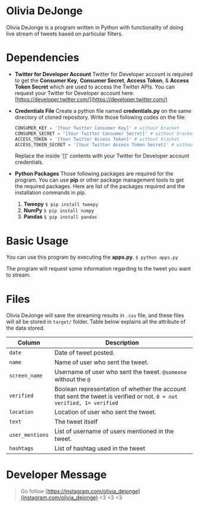 # Olivia DeJonge

Olivia DeJonge is a program written in Python with functionality of doing live stream of tweets based on particular filters.

# Dependencies
- **Twitter for Developer Account**
	Twitter for Developer account is required to get the **Consumer Key**, **Consumer Secret**, **Access Token**, & **Access Token Secret** which are used to access the Twitter APIs.
	You can request your Twitter for Developer account here: [https://developer.twitter.com/](https://developer.twitter.com/)

- **Credentials File**
	Create a python file named **credentials.py** on the same directory of cloned repository. Write those following codes on the file:
	```python
	CONSUMER_KEY = '[Your Twitter Consumer Key]' # without bracket
	CONSUMER_SECRET = '[Your Twitter Consumer Secret]' # without bracket
	ACCESS_TOKEN = '[Your Twitter Access Token]' # without bracket
	ACCESS_TOKEN_SECRET = '[Your Twitter Access Token Secret]' # without bracket
	```
	
	Replace the inside '[]' contents with your Twitter for Developer account credentials.
- **Python Packages**
Those following packages are required for the program. You can use **pip** or other package management tools to get the required packages. Here are list of the packages required and the installation commands in pip.
	1. **Tweepy**
	`$ pip install tweepy` 
	2. **NumPy**
	`$ pip install numpy` 
	3. **Pandas**
	`$ pip install pandas` 

# Basic Usage
You can use this program by executing the **apps.py**.
`$ python apps.py`

The program will request some information regarding to the tweet you want to stream.

# Files

Olivia DeJonge will save the streaming results in `.csv` file, and these files will all be stored in `target/` folder.
Table below explains all the attribute of the data stored.

Column | Description
-|-
`date` | Date of tweet posted.
`name` | Name of user who sent the tweet.
`screen_name` | Username of user who sent the tweet. `@someone` without the `@`
`verified` | Boolean representation of whether the account that sent the tweet is verified or not. `0 = not verified, 1= verified`
`location` | Location of user who sent the tweet.
`text` | The tweet itself
`user_mentions` | List of username of users mentioned in the tweet.
`hashtags` | List of hashtag used in the tweet

# Developer Message
> Go follow [https://instagram.com/olivia_dejonge](instagram.com/olivia_dejonge) <3 <3 <3 